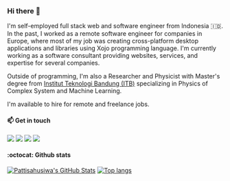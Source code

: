 ### Hi there :wave:

I'm self-employed full stack web and software engineer from Indonesia :indonesia:.
In the past, I worked as a remote software engineer for companies in Europe, where most of my job was creating cross-platform desktop applications and libraries using Xojo programming language.
I'm currently working as a software consultant providing websites, services, and expertise for several companies.

Outside of programming, I'm also a Researcher and Physicist with Master's degree from [Institut Teknologi Bandung (ITB)](https://itb.ac.id/) specializing in Physics of Complex System and Machine Learning.

I'm available to hire for remote and freelance jobs.

#### :mailbox: Get in touch
[![](https://img.shields.io/static/v1?label=&message=Gmail&color=D44638&labelColor=FAFAFA&logo=gmail&logoColor=B23121)](mailto:asis.pattisahusiwa@gmail.com)
[![](https://img.shields.io/static/v1?label=&message=Twitter&color=1DA1F2&labelColor=E1E8ED&logo=twitter&logoColor=1DA1F2)](https://twitter.com/asispts)
[![](https://img.shields.io/static/v1?label=&message=LinkedIn&color=006192&labelColor=black&logo=linkedin)](https://linkedin.com/in/asispts)
[![](https://img.shields.io/static/v1?label=&message=ResearchGate&color=40ba9b&labelColor=E1E8ED&logo=researchgate)](https://www.researchgate.net/profile/Asis_Pattisahusiwa)


#### :octocat: Github stats
[![Pattisahusiwa's GitHub Stats](https://github-readme-stats.vercel.app/api?username=pattisahusiwa&count_private=true&show_icons=true&cache_seconds=1800)](https://github.com/pattisahusiwa)
[![Top langs](https://github-readme-stats.vercel.app/api/top-langs/?username=pattisahusiwa&langs_count=10&hide=makefile,objective-c&layout=compact&cache_seconds=1800)](https://github.com/pattisahusiwa)
